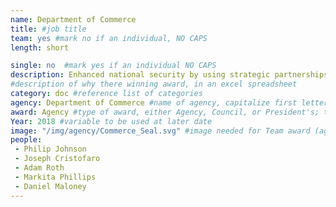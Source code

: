 ```yaml
---
name: Department of Commerce
title: #job title
team: yes #mark no if an individual, NO CAPS
length: short

single: no  #mark yes if an individual NO CAPS
description: Enhanced national security by using strategic partnerships and advanced analytics to prevent the diversion of US goods and technology to weapons of mass destruction and sanctioned programs.
#description of why there winning award, in an excel spreadsheet
category: doc #reference list of categories
agency: Department of Commerce #name of agency, capitalize first letter of each name
award: Agency #type of award, either Agency, Council, or President's; this is case sensitive so make sure to match the options listed exactly. This section generates the format of the card
Year: 2018 #variable to be used at later date
image: "/img/agency/Commerce_Seal.svg" #image needed for Team award (agency seal) and President's award (headshot); leave empty if and individual Agency award
people:
 - Philip Johnson
 - Joseph Cristofaro
 - Adam Roth
 - Markita Phillips
 - Daniel Maloney
---
```

